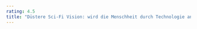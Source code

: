 ```yaml
---
rating: 4.5
title: "Düstere Sci-Fi Vision: wird die Menschheit durch Technologie an den Rand des Abgrunds geführt?"
---
```

